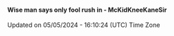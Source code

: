 #### Wise man says only fool rush in - McKidKneeKaneSir
Updated on 05/05/2024 - 16:10:24 (UTC) Time Zone
